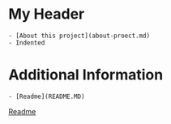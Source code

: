 # My Header
    - [About this project](about-proect.md)
    - Indented
    
 # Additional Information
    - [Readme](README.MD)
 [Readme](README.MD)
